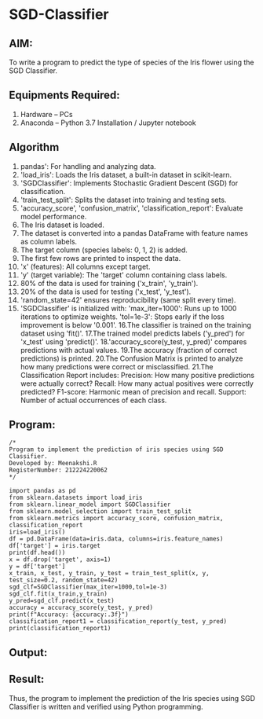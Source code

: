 # SGD-Classifier
## AIM:
To write a program to predict the type of species of the Iris flower using the SGD Classifier.

## Equipments Required:
1. Hardware – PCs
2. Anaconda – Python 3.7 Installation / Jupyter notebook

## Algorithm
1. pandas': For handling and analyzing data.
2. 'load_iris': Loads the Iris dataset, a built-in dataset in scikit-learn.
3. 'SGDClassifier': Implements Stochastic Gradient Descent (SGD) for classification.
4. 'train_test_split': Splits the dataset into training and testing sets.
5. 'accuracy_score', 'confusion_matrix', 'classification_report': Evaluate model performance.
6. The Iris dataset is loaded.
7. The dataset is converted into a pandas DataFrame with feature names as column labels.
8. The target column (species labels: 0, 1, 2) is added.
9. The first few rows are printed to inspect the data.
10. 'x' (features): All columns except target.
11. 'y' (target variable): The 'target' column containing class labels.
12. 80% of the data is used for training ('x_train', 'y_train').
13. 20% of the data is used for testing ('x_test', 'y_test').
14. 'random_state=42' ensures reproducibility (same split every time).
15. 'SGDClassifier' is initialized with: 'max_iter=1000': Runs up to 1000 iterations to optimize weights. 'tol=1e-3': Stops early if the loss improvement is below '0.001'.
16.The classifier is trained on the training dataset using 'fit()'.
17.The trained model predicts labels ('y_pred') for 'x_test' using 'predict()'.
18.'accuracy_score(y_test, y_pred)' compares predictions with actual values.
19.The accuracy (fraction of correct predictions) is printed.
20.The Confusion Matrix is printed to analyze how many predictions were correct or misclassified.
21.The Classification Report includes: Precision: How many positive predictions were actually correct? Recall: How many actual positives were correctly predicted? F1-score: Harmonic mean of precision and recall. Support: Number of actual occurrences of each class.

## Program:
```
/*
Program to implement the prediction of iris species using SGD Classifier.
Developed by: Meenakshi.R
RegisterNumber: 212224220062 
*/
```
```
import pandas as pd
from sklearn.datasets import load_iris
from sklearn.linear_model import SGDClassifier
from sklearn.model_selection import train_test_split
from sklearn.metrics import accuracy_score, confusion_matrix, classification_report
iris=load_iris()
df = pd.DataFrame(data=iris.data, columns=iris.feature_names)
df['target'] = iris.target
print(df.head())
x = df.drop('target', axis=1)
y = df['target']
x_train, x_test, y_train, y_test = train_test_split(x, y, test_size=0.2, random_state=42)
sgd_clf=SGDClassifier(max_iter=1000,tol=1e-3)
sgd_clf.fit(x_train,y_train)
y_pred=sgd_clf.predict(x_test)
accuracy = accuracy_score(y_test, y_pred)
print(f"Accuracy: {accuracy:.3f}")
classification_report1 = classification_report(y_test, y_pred)
print(classification_report1)
```
## Output:



## Result:
Thus, the program to implement the prediction of the Iris species using SGD Classifier is written and verified using Python programming.
